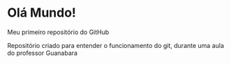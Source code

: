 # Olá Mundo!
Meu primeiro repositório do GitHub

Repositório criado para entender o funcionamento do git, durante uma aula do professor Guanabara